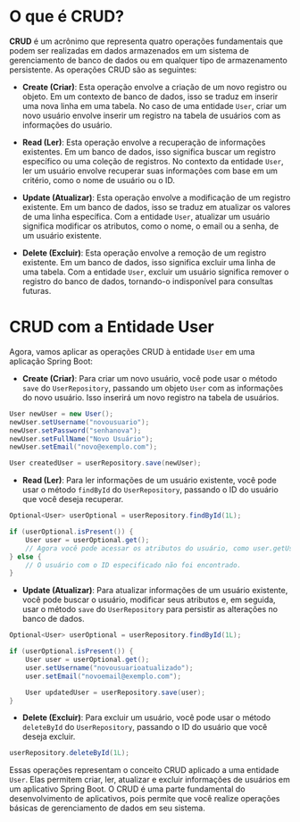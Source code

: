 # O que é CRUD?

**CRUD** é um acrônimo que representa quatro operações fundamentais que podem ser realizadas em dados armazenados em um sistema de gerenciamento de banco de dados ou em qualquer tipo de armazenamento persistente. As operações CRUD são as seguintes:

- **Create (Criar)**: Esta operação envolve a criação de um novo registro ou objeto. Em um contexto de banco de dados, isso se traduz em inserir uma nova linha em uma tabela. No caso de uma entidade `User`, criar um novo usuário envolve inserir um registro na tabela de usuários com as informações do usuário.

- **Read (Ler)**: Esta operação envolve a recuperação de informações existentes. Em um banco de dados, isso significa buscar um registro específico ou uma coleção de registros. No contexto da entidade `User`, ler um usuário envolve recuperar suas informações com base em um critério, como o nome de usuário ou o ID.

- **Update (Atualizar)**: Esta operação envolve a modificação de um registro existente. Em um banco de dados, isso se traduz em atualizar os valores de uma linha específica. Com a entidade `User`, atualizar um usuário significa modificar os atributos, como o nome, o email ou a senha, de um usuário existente.

- **Delete (Excluir)**: Esta operação envolve a remoção de um registro existente. Em um banco de dados, isso significa excluir uma linha de uma tabela. Com a entidade `User`, excluir um usuário significa remover o registro do banco de dados, tornando-o indisponível para consultas futuras.

# CRUD com a Entidade User

Agora, vamos aplicar as operações CRUD à entidade `User` em uma aplicação Spring Boot:

- **Create (Criar)**: Para criar um novo usuário, você pode usar o método `save` do `UserRepository`, passando um objeto `User` com as informações do novo usuário. Isso inserirá um novo registro na tabela de usuários.

```java
User newUser = new User();
newUser.setUsername("novousuario");
newUser.setPassword("senhanova");
newUser.setFullName("Novo Usuário");
newUser.setEmail("novo@exemplo.com");

User createdUser = userRepository.save(newUser);
```

- **Read (Ler)**: Para ler informações de um usuário existente, você pode usar o método `findById` do `UserRepository`, passando o ID do usuário que você deseja recuperar.

```java
Optional<User> userOptional = userRepository.findById(1L);

if (userOptional.isPresent()) {
    User user = userOptional.get();
    // Agora você pode acessar os atributos do usuário, como user.getUsername(), user.getEmail(), etc.
} else {
    // O usuário com o ID especificado não foi encontrado.
}
```

- **Update (Atualizar)**: Para atualizar informações de um usuário existente, você pode buscar o usuário, modificar seus atributos e, em seguida, usar o método `save` do `UserRepository` para persistir as alterações no banco de dados.

```java
Optional<User> userOptional = userRepository.findById(1L);

if (userOptional.isPresent()) {
    User user = userOptional.get();
    user.setUsername("novousuarioatualizado");
    user.setEmail("novoemail@exemplo.com");

    User updatedUser = userRepository.save(user);
}
```

- **Delete (Excluir)**: Para excluir um usuário, você pode usar o método `deleteById` do `UserRepository`, passando o ID do usuário que você deseja excluir.

```java
userRepository.deleteById(1L);
```

Essas operações representam o conceito CRUD aplicado a uma entidade `User`. Elas permitem criar, ler, atualizar e excluir informações de usuários em um aplicativo Spring Boot. O CRUD é uma parte fundamental do desenvolvimento de aplicativos, pois permite que você realize operações básicas de gerenciamento de dados em seu sistema.